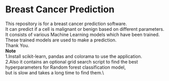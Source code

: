 # Breast Cancer Prediction
This repository is for a breast cancer prediction software.\
It can predict if a cell is malignant or benign based on different parameters.\
It consists of various Machine Learning models which have been trained.\
These trained models are used to make a prediction.\
Thank You.\
**Note**\
1.Install scikit-learn, pandas and colorama to use the application.\
2.Also it contains an optional grid search script to find the best hyperparameters for Random forest classification model,\
but is slow and takes a long time to find them.\
